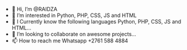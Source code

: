 - 👋 Hi, I’m @RAIDZA
- 👀 I’m interested in Python, PHP, CSS, JS and HTML
- 🌱 I Currently know the following languages Python, PHP, CSS, JS and HTML...
- 💞️ I’m looking to collaborate on awesome projects...
- 📫 How to reach me Whatsapp +2761 588 4884

<!---
RAIDZA/RAIDZA is a ✨ special ✨ repository because its `README.md` (this file) appears on your GitHub profile.
You can click the Preview link to take a look at your changes.
--->
